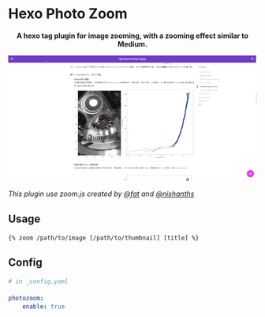 # Hexo Photo Zoom 

<p style="text-align: center; font-weight:700;">
A hexo tag plugin for image zooming, with a zooming effect similar to Medium.
</p>

<div style="text-align:center"><img src="./demo.gif" /></div>

_This plugin use zoom.js created by [@fat](https://github.com/fat/zoom.js) and [@nishanths](https://github.com/nishanths/zoom.js)_


## Usage

```
{% zoom /path/to/image [/path/to/thumbnail] [title] %}
```

## Config

```yaml
# in _config.yaml

photozoom:
    enable: true
```

